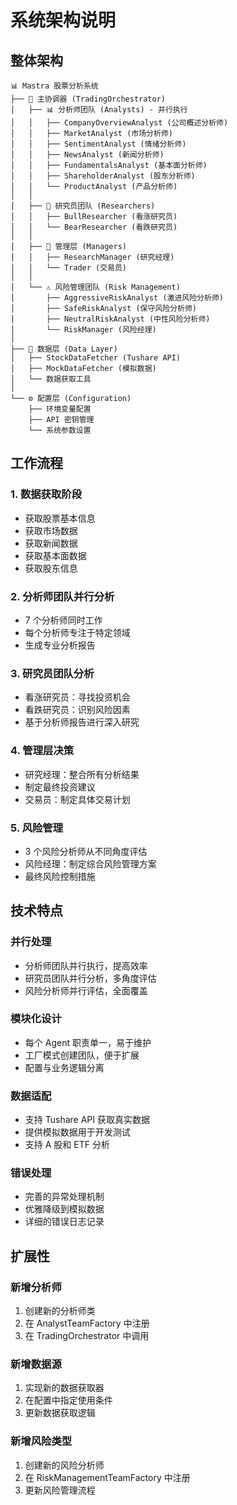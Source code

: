 # 系统架构说明

## 整体架构

```
📊 Mastra 股票分析系统
├── 🎯 主协调器 (TradingOrchestrator)
│   ├── 📊 分析师团队 (Analysts) - 并行执行
│   │   ├── CompanyOverviewAnalyst (公司概述分析师)
│   │   ├── MarketAnalyst (市场分析师)
│   │   ├── SentimentAnalyst (情绪分析师)
│   │   ├── NewsAnalyst (新闻分析师)
│   │   ├── FundamentalsAnalyst (基本面分析师)
│   │   ├── ShareholderAnalyst (股东分析师)
│   │   └── ProductAnalyst (产品分析师)
│   │
│   ├── 🔬 研究员团队 (Researchers)
│   │   ├── BullResearcher (看涨研究员)
│   │   └── BearResearcher (看跌研究员)
│   │
│   ├── 👔 管理层 (Managers)
│   │   ├── ResearchManager (研究经理)
│   │   └── Trader (交易员)
│   │
│   └── ⚠️ 风险管理团队 (Risk Management)
│       ├── AggressiveRiskAnalyst (激进风险分析师)
│       ├── SafeRiskAnalyst (保守风险分析师)
│       ├── NeutralRiskAnalyst (中性风险分析师)
│       └── RiskManager (风险经理)
│
├── 🔧 数据层 (Data Layer)
│   ├── StockDataFetcher (Tushare API)
│   ├── MockDataFetcher (模拟数据)
│   └── 数据获取工具
│
└── ⚙️ 配置层 (Configuration)
    ├── 环境变量配置
    ├── API 密钥管理
    └── 系统参数设置
```

## 工作流程

### 1. 数据获取阶段

- 获取股票基本信息
- 获取市场数据
- 获取新闻数据
- 获取基本面数据
- 获取股东信息

### 2. 分析师团队并行分析

- 7 个分析师同时工作
- 每个分析师专注于特定领域
- 生成专业分析报告

### 3. 研究员团队分析

- 看涨研究员：寻找投资机会
- 看跌研究员：识别风险因素
- 基于分析师报告进行深入研究

### 4. 管理层决策

- 研究经理：整合所有分析结果
- 制定最终投资建议
- 交易员：制定具体交易计划

### 5. 风险管理

- 3 个风险分析师从不同角度评估
- 风险经理：制定综合风险管理方案
- 最终风险控制措施

## 技术特点

### 并行处理

- 分析师团队并行执行，提高效率
- 研究员团队并行分析，多角度评估
- 风险分析师并行评估，全面覆盖

### 模块化设计

- 每个 Agent 职责单一，易于维护
- 工厂模式创建团队，便于扩展
- 配置与业务逻辑分离

### 数据适配

- 支持 Tushare API 获取真实数据
- 提供模拟数据用于开发测试
- 支持 A 股和 ETF 分析

### 错误处理

- 完善的异常处理机制
- 优雅降级到模拟数据
- 详细的错误日志记录

## 扩展性

### 新增分析师

1. 创建新的分析师类
2. 在 AnalystTeamFactory 中注册
3. 在 TradingOrchestrator 中调用

### 新增数据源

1. 实现新的数据获取器
2. 在配置中指定使用条件
3. 更新数据获取逻辑

### 新增风险类型

1. 创建新的风险分析师
2. 在 RiskManagementTeamFactory 中注册
3. 更新风险管理流程
